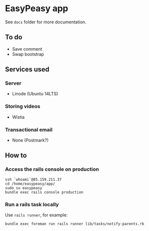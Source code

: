 # EasyPeasy app

See `docs` folder for more documentation.

## To do

- Save comment
- Swap bootstrap

## Services used

### Server

* Linode (Ubuntu 14LTS)

### Storing videos

* Wistia

### Transactional email

* None (Postmark?)

## How to

### Access the rails console on production

    ssh `whoami`@85.159.211.37
    cd /home/easypeasy/app/
    sudo su easypeasy
    bundle exec rails console production
 
### Run a rails task locally

Use `rails runner`, for example:

    bundle exec foreman run rails runner lib/tasks/notify-parents.rb
